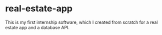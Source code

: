 # real-estate-app
This is my first internship software, which I created from scratch for a real estate app and a database API.
